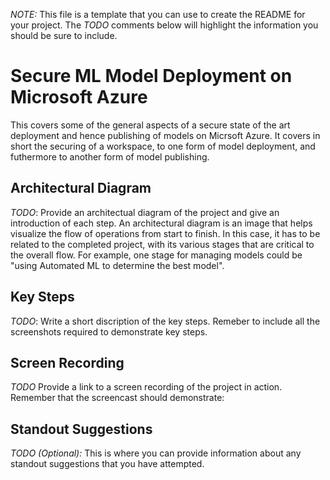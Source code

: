 *NOTE:* This file is a template that you can use to create the README for your project. The *TODO* comments below will highlight the information you should be sure to include.


# Secure ML Model Deployment on Microsoft Azure

This covers some of the general aspects of a secure state of the art deployment and hence publishing of models on Micrsoft Azure. It covers in short the securing of a workspace, to one form of model deployment, and futhermore to another form of model publishing.  


## Architectural Diagram
*TODO*: Provide an architectual diagram of the project and give an introduction of each step. An architectural diagram is an image that helps visualize the flow of operations from start to finish. In this case, it has to be related to the completed project, with its various stages that are critical to the overall flow. For example, one stage for managing models could be "using Automated ML to determine the best model". 

## Key Steps
*TODO*: Write a short discription of the key steps. Remeber to include all the screenshots required to demonstrate key steps. 

## Screen Recording
*TODO* Provide a link to a screen recording of the project in action. Remember that the screencast should demonstrate:

## Standout Suggestions
*TODO (Optional):* This is where you can provide information about any standout suggestions that you have attempted.
